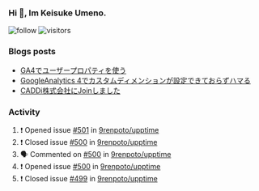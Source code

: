 ### Hi 👋, Im Keisuke Umeno.

<!--
**9renpoto/9renpoto** is a ✨ _special_ ✨ repository because its `README.md` (this file) appears on your GitHub profile.

Here are some ideas to get you started:

- 🔭 I’m currently working on ...
- 🌱 I’m currently learning ...
- 👯 I’m looking to collaborate on ...
- 🤔 I’m looking for help with ...
- 💬 Ask me about ...
- 📫 How to reach me: ...
- 😄 Pronouns: ...
- ⚡ Fun fact: ...
-->

![follow](https://img.shields.io/github/followers/9renpoto?label=Follow&style=social)
![visitors](https://komarev.com/ghpvc/?username=9renpoto&label=Profile%20views&color=0e75b6&style=flat)

### Blogs posts

<!-- BLOG-POST-LIST:START -->
- [GA4でユーザープロパティを使う](https://9renpoto.dev/2021/02/21/google-analytics-4-user-properties/)
- [GoogleAnalytics 4でカスタムディメンションが設定できておらずハマる](https://9renpoto.dev/2021/02/13/google-analytics-4/)
- [CADDi株式会社にJoinしました](https://9renpoto.dev/2020/12/05/join/)
<!-- BLOG-POST-LIST:END -->

### Activity

<!--START_SECTION:activity-->
1. ❗️ Opened issue [#501](https://github.com/9renpoto/upptime/issues/501) in [9renpoto/upptime](https://github.com/9renpoto/upptime)
2. ❗️ Closed issue [#500](https://github.com/9renpoto/upptime/issues/500) in [9renpoto/upptime](https://github.com/9renpoto/upptime)
3. 🗣 Commented on [#500](https://github.com/9renpoto/upptime/issues/500) in [9renpoto/upptime](https://github.com/9renpoto/upptime)
4. ❗️ Opened issue [#500](https://github.com/9renpoto/upptime/issues/500) in [9renpoto/upptime](https://github.com/9renpoto/upptime)
5. ❗️ Closed issue [#499](https://github.com/9renpoto/upptime/issues/499) in [9renpoto/upptime](https://github.com/9renpoto/upptime)
<!--END_SECTION:activity-->

<!--START_SECTION:waka-->
<!--END_SECTION:waka-->
